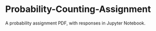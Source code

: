 # Probability-Counting-Assignment

A probability assignment PDF, with responses in Jupyter Notebook.
